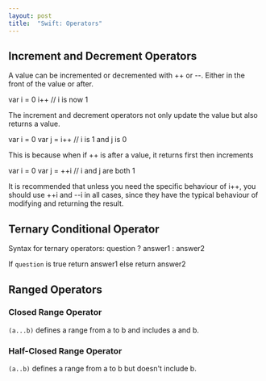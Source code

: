 ```yaml
---
layout: post
title:  "Swift: Operators"
---
```


## Increment and Decrement Operators
A value can be incremented or decremented with ++ or --. Either in the front of the value or after.

var i = 0
i++
// i is now 1

The increment and decrement operators not only update the value but also returns a value.

var i = 0
var j = i++
// i is 1 and j is 0

This is because when if ++ is after a value, it returns first then increments

var i = 0
var j = ++i
// i and j are both 1

It is recommended that unless you need the specific behaviour of i++, you should use ++i and --i in all cases, since they have the typical behaviour of modifying and returning the result.

## Ternary Conditional Operator
Syntax for ternary operators:
question ? answer1 : answer2

If `question` is true return answer1 else return answer2

## Ranged Operators

### Closed Range Operator
`(a...b)` defines a range from a to b and includes a and b.

### Half-Closed Range Operator
`(a..b)` defines a range from a to b but doesn't include b.